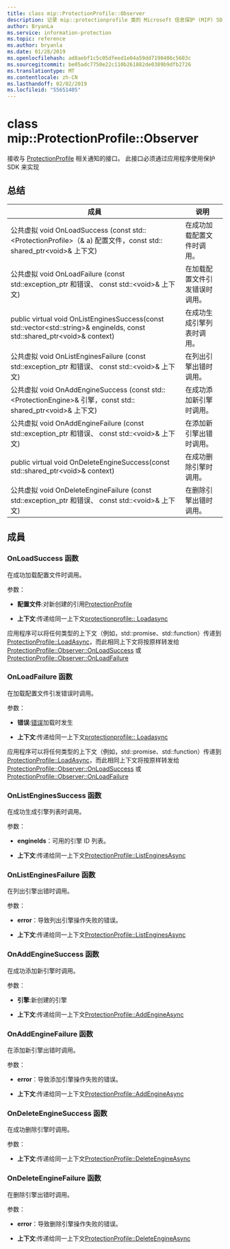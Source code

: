 ```yaml
---
title: class mip::ProtectionProfile::Observer
description: 记录 mip::protectionprofile 类的 Microsoft 信息保护 (MIP) SDK。
author: BryanLa
ms.service: information-protection
ms.topic: reference
ms.author: bryanla
ms.date: 01/28/2019
ms.openlocfilehash: ad8aebf1c5c05dfeed1e04a59dd7190406c5603c
ms.sourcegitcommit: be05adc7750e22c110b261882de0389b9dfb2726
ms.translationtype: MT
ms.contentlocale: zh-CN
ms.lasthandoff: 02/02/2019
ms.locfileid: "55651405"
---
```

# <a name="class-mipprotectionprofileobserver"></a>class mip::ProtectionProfile::Observer 
接收与 [ProtectionProfile](class_mip_protectionprofile.md) 相关通知的接口。
此接口必须通过应用程序使用保护 SDK 来实现
  
## <a name="summary"></a>总结
 成員                        | 说明                                
--------------------------------|---------------------------------------------
公共虚拟 void OnLoadSuccess (const std::\<ProtectionProfile\>（& a) 配置文件，const std:: shared_ptr\<void\>& 上下文)  |  在成功加载配置文件时调用。
公共虚拟 void OnLoadFailure (const std::exception_ptr 和错误、 const std::\<void\>& 上下文)  |  在加载配置文件引发错误时调用。
public virtual void OnListEnginesSuccess(const std::vector\<std::string\>& engineIds, const std::shared_ptr\<void\>& context)  |  在成功生成引擎列表时调用。
公共虚拟 void OnListEnginesFailure (const std::exception_ptr 和错误、 const std::\<void\>& 上下文)  |  在列出引擎出错时调用。
公共虚拟 void OnAddEngineSuccess (const std::\<ProtectionEngine\>& 引擎，const std:: shared_ptr\<void\>& 上下文)  |  在成功添加新引擎时调用。
公共虚拟 void OnAddEngineFailure (const std::exception_ptr 和错误、 const std::\<void\>& 上下文)  |  在添加新引擎出错时调用。
public virtual void OnDeleteEngineSuccess(const std::shared_ptr\<void\>& context)  |  在成功删除引擎时调用。
公共虚拟 void OnDeleteEngineFailure (const std::exception_ptr 和错误、 const std::\<void\>& 上下文)  |  在删除引擎出错时调用。
  
## <a name="members"></a>成員
  
### <a name="onloadsuccess-function"></a>OnLoadSuccess 函数
在成功加载配置文件时调用。

参数：  
* **配置文件**:对新创建的引用[ProtectionProfile](class_mip_protectionprofile.md)


* **上下文**:传递给同一上下文[protectionprofile:: Loadasync](class_mip_protectionprofile.md#addengineasync-function)


应用程序可以将任何类型的上下文（例如，std::promise、std::function）传递到 [ProtectionProfile::LoadAsync](class_mip_protectionprofile.md#addengineasync-function)，而此相同上下文将按原样转发给 [ProtectionProfile::Observer::OnLoadSuccess](class_mip_protectionprofile_observer.md#onloadsuccess-function) 或 [ProtectionProfile::Observer::OnLoadFailure](class_mip_protectionprofile_observer.md#onloadfailure-function)
  
### <a name="onloadfailure-function"></a>OnLoadFailure 函数
在加载配置文件引发错误时调用。

参数：  
* **错误**:[错误](class_mip_error.md)加载时发生 


* **上下文**:传递给同一上下文[protectionprofile:: Loadasync](class_mip_protectionprofile.md#addengineasync-function)


应用程序可以将任何类型的上下文（例如，std::promise、std::function）传递到 [ProtectionProfile::LoadAsync](class_mip_protectionprofile.md#addengineasync-function)，而此相同上下文将按原样转发给 [ProtectionProfile::Observer::OnLoadSuccess](class_mip_protectionprofile_observer.md#onloadsuccess-function) 或 [ProtectionProfile::Observer::OnLoadFailure](class_mip_protectionprofile_observer.md#onloadfailure-function)
  
### <a name="onlistenginessuccess-function"></a>OnListEnginesSuccess 函数
在成功生成引擎列表时调用。

参数：  
* **engineIds**：可用的引擎 ID 列表。 


* **上下文**:传递给同一上下文[ProtectionProfile::ListEnginesAsync](class_mip_protectionprofile.md#listenginesasync-function)


  
### <a name="onlistenginesfailure-function"></a>OnListEnginesFailure 函数
在列出引擎出错时调用。

参数：  
* **error**：导致列出引擎操作失败的错误。 


* **上下文**:传递给同一上下文[ProtectionProfile::ListEnginesAsync](class_mip_protectionprofile.md#listenginesasync-function)


  
### <a name="onaddenginesuccess-function"></a>OnAddEngineSuccess 函数
在成功添加新引擎时调用。

参数：  
* **引擎**:新创建的引擎 


* **上下文**:传递给同一上下文[ProtectionProfile::AddEngineAsync](class_mip_protectionprofile.md#addengineasync-function)


  
### <a name="onaddenginefailure-function"></a>OnAddEngineFailure 函数
在添加新引擎出错时调用。

参数：  
* **error**：导致添加引擎操作失败的错误。 


* **上下文**:传递给同一上下文[ProtectionProfile::AddEngineAsync](class_mip_protectionprofile.md#addengineasync-function)


  
### <a name="ondeleteenginesuccess-function"></a>OnDeleteEngineSuccess 函数
在成功删除引擎时调用。

参数：  
* **上下文**:传递给同一上下文[ProtectionProfile::DeleteEngineAsync](class_mip_protectionprofile.md#deleteengineasync-function)


  
### <a name="ondeleteenginefailure-function"></a>OnDeleteEngineFailure 函数
在删除引擎出错时调用。

参数：  
* **error**：导致删除引擎操作失败的错误。 


* **上下文**:传递给同一上下文[ProtectionProfile::DeleteEngineAsync](class_mip_protectionprofile.md#deleteengineasync-function)

